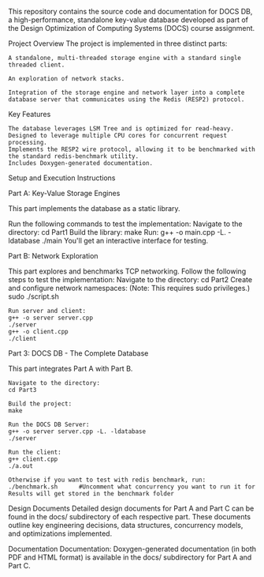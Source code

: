 This repository contains the source code and documentation for DOCS DB, a high-performance, standalone key-value database developed as part of the Design Optimization of Computing Systems (DOCS) course assignment.

Project Overview
The project is implemented in three distinct parts:

    A standalone, multi-threaded storage engine with a standard single threaded client.

    An exploration of network stacks.

    Integration of the storage engine and network layer into a complete database server that communicates using the Redis (RESP2) protocol.

Key Features

    The database leverages LSM Tree and is optimized for read-heavy.
    Designed to leverage multiple CPU cores for concurrent request processing.
    Implements the RESP2 wire protocol, allowing it to be benchmarked with the standard redis-benchmark utility.
    Includes Doxygen-generated documentation.

Setup and Execution Instructions

Part A: Key-Value Storage Engines

This part implements the database as a static library.

Run the following commands to test the implementation:
	Navigate to the directory:
	cd Part1
	Build the library:
	make
	Run:
	g++ -o main.cpp -L. -ldatabase
	./main
You'll get an interactive interface for testing.

Part B: Network Exploration

This part explores and benchmarks TCP networking.
Follow the following steps to test the implementation:
	Navigate to the directory:
	cd Part2
	Create and configure network namespaces:
	(Note: This requires sudo privileges.)
	sudo ./script.sh

	Run server and client:
	g++ -o server server.cpp
	./server
	g++ -o client.cpp
	./client
	
Part 3: DOCS DB - The Complete Database

This part integrates Part A with Part B.

	Navigate to the directory:
	cd Part3

	Build the project:
	make

	Run the DOCS DB Server:
	g++ -o server server.cpp -L. -ldatabase
	./server

	Run the client:
	g++ client.cpp
	./a.out

	Otherwise if you want to test with redis benchmark, run:
	./benchmark.sh		#Uncomment what concurrency you want to run it for
	Results will get stored in the benchmark folder

Design Documents
Detailed design documents for Part A and Part C can be found in the docs/ subdirectory of each respective part. These documents outline key engineering decisions, data structures, concurrency models, and optimizations implemented.

Documentation
    Documentation: Doxygen-generated documentation (in both PDF and HTML format) is available in the docs/ subdirectory for Part A and Part C.
